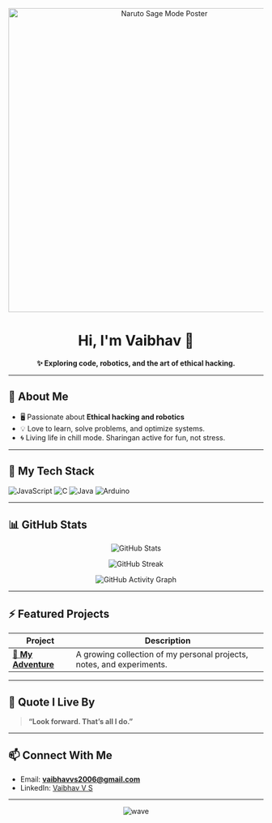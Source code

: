 <p align="center">
  <img src="https://raw.githubusercontent.com/mangekyou-sharingan006/mangekyou-sharingan006/refs/heads/main/assets/JEXfT1t-naruto-sage-mode-wallpaper.jpg" alt="Naruto Sage Mode Poster" width="600"/>
</p>

<h1 align="center">Hi, I'm Vaibhav 👋</h1>

<p align="center">
  <b>✨ Exploring code, robotics, and the art of ethical hacking.</b>
</p>

---

## 🧩 About Me

- 🖥️ Passionate about **Ethical hacking and robotics**
- 💡 Love to learn, solve problems, and optimize systems.
- 🌀 Living life in chill mode. Sharingan active for fun, not stress.

---

## 🚀 My Tech Stack

![JavaScript](https://img.shields.io/badge/JavaScript-F7DF1E?style=for-the-badge&logo=javascript&logoColor=black)
![C](https://img.shields.io/badge/C-00599C?style=for-the-badge&logo=c&logoColor=white)
![Java](https://img.shields.io/badge/Java-ED8B00?style=for-the-badge&logo=java&logoColor=white)
![Arduino](https://img.shields.io/badge/Arduino-00979D?style=for-the-badge&logo=arduino&logoColor=white)

---

## 📊 GitHub Stats
<p align="center">
  <img src="https://github-readme-stats.vercel.app/api?username=Vaibhavs006&show_icons=true&theme=tokyonight&count_private=true" alt="GitHub Stats">
</p>

<p align="center">
  <img src="https://github-readme-streak-stats.herokuapp.com/?user=Vaibhavs006&theme=tokyonight" alt="GitHub Streak">
</p>

<p align="center">
  <img src="https://github-readme-activity-graph.vercel.app/graph?username=Vaibhavs006&theme=github-compact" alt="GitHub Activity Graph">
</p>

---

## ⚡ Featured Projects

| Project | Description |
|---------|-------------|
| **[🔗 My Adventure](https://github.com/mangekyou-sharingan006/my-adventure)** | A growing collection of my personal projects, notes, and experiments. |

---

## 💬 Quote I Live By

> **“Look forward. That’s all I do.”**

---

## 📫 Connect With Me

- Email: **vaibhavvs2006@gmail.com**
- LinkedIn: [Vaibhav V S](https://www.linkedin.com/in/vaibhav-v-s-96156432a)

---

<p align="center">
  <img src="https://capsule-render.vercel.app/api?type=waving&color=gradient&height=200&section=footer" alt="wave">
</p>
